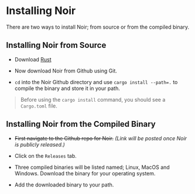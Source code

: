# Installing Noir

There are two ways to install Noir; from source or from the compiled binary.

## Installing Noir from Source

- Download [Rust](https://www.rust-lang.org/tools/install)

- Now download Noir from Github using Git.

- `cd` into the Noir Github directory and use `cargo install --path=.` to compile the binary and store it in your path. 

> Before using the `cargo install` command, you should see a `Cargo.toml` file. 

## Installing Noir from the Compiled Binary

- ~~First navigate to the Github repo for Noir.~~ *(Link will be posted once Noir is publicly released.)*

- Click on the `Releases` tab.

- Three compiled binaries will be listed named; Linux, MacOS and Windows. Download the binary for your operating system.

- Add the downloaded binary to your path.